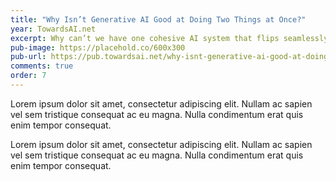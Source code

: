 ```yaml
---
title: "Why Isn’t Generative AI Good at Doing Two Things at Once?"
year: TowardsAI.net
excerpt: Why can’t we have one cohesive AI system that flips seamlessly between different modes of understanding and generation, like we humans do?
pub-image: https://placehold.co/600x300
pub-url: https://pub.towardsai.net/why-isnt-generative-ai-good-at-doing-two-things-at-once-57459df12c21
comments: true
order: 7
---
```


Lorem ipsum dolor sit amet, consectetur adipiscing elit. Nullam ac sapien vel sem tristique consequat ac eu magna. Nulla condimentum erat quis enim tempor consequat.

Lorem ipsum dolor sit amet, consectetur adipiscing elit. Nullam ac sapien vel sem tristique consequat ac eu magna. Nulla condimentum erat quis enim tempor consequat.
